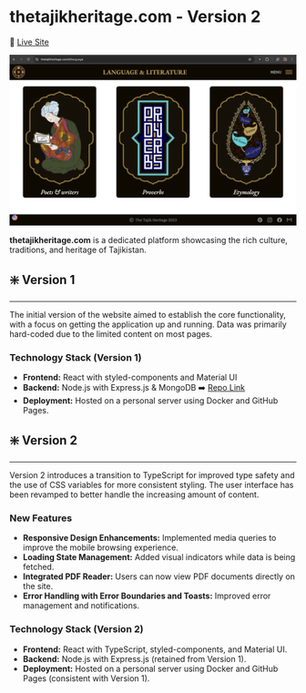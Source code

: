 # thetajikheritage.com - Version 2

🚀 [Live Site](https://thetajikheritage.com)

![Tajik Heritage Banner](./public/banner.png)

**thetajikheritage.com** is a dedicated platform showcasing the rich culture, traditions, and heritage of Tajikistan.

## ❇️ Version 1
____________________________________________________________________________________________________

The initial version of the website aimed to establish the core functionality, with a focus on getting the application up and running. Data was primarily hard-coded due to the limited content on most pages.

### Technology Stack (Version 1)

- **Frontend:** React with styled-components and Material UI
- **Backend:** Node.js with Express.js & MongoDB  ➡️  [Repo Link](https://github.com/chehrona/tajikheritage_backend)
- **Deployment:** Hosted on a personal server using Docker and GitHub Pages.

## ❇️ Version 2
____________________________________________________________________________________________________

Version 2 introduces a transition to TypeScript for improved type safety and the use of CSS variables for more consistent styling. The user interface has been revamped to better handle the increasing amount of content.

### New Features

- **Responsive Design Enhancements:** Implemented media queries to improve the mobile browsing experience.
- **Loading State Management:** Added visual indicators while data is being fetched.
- **Integrated PDF Reader:** Users can now view PDF documents directly on the site.
- **Error Handling with Error Boundaries and Toasts:** Improved error management and notifications.

### Technology Stack (Version 2)

- **Frontend:** React with TypeScript, styled-components, and Material UI.
- **Backend:** Node.js with Express.js (retained from Version 1).
- **Deployment:** Hosted on a personal server using Docker and GitHub Pages (consistent with Version 1).
